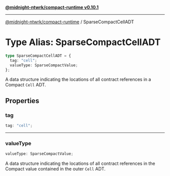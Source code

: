 [**@midnight-ntwrk/compact-runtime v0.10.1**](../README.md)

***

[@midnight-ntwrk/compact-runtime](../globals.md) / SparseCompactCellADT

# Type Alias: SparseCompactCellADT

```ts
type SparseCompactCellADT = {
  tag: "cell";
  valueType: SparseCompactValue;
};
```

A data structure indicating the locations of all contract references in a Compact `Cell` ADT.

## Properties

### tag

```ts
tag: "cell";
```

***

### valueType

```ts
valueType: SparseCompactValue;
```

A data structure indicating the locations of all contract references in the Compact value contained in the outer `Cell` ADT.
